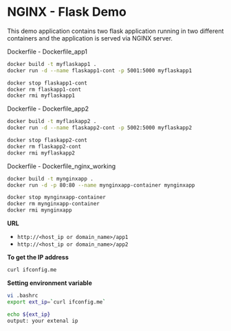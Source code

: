 # NGINX - Flask Demo

This demo application contains two flask application running in two different containers and the application is served via NGINX server.

Dockerfile - Dockerfile_app1
```bash
docker build -t myflaskapp1 .
docker run -d --name flaskapp1-cont -p 5001:5000 myflaskapp1
```
```bash
docker stop flaskapp1-cont
docker rm flaskapp1-cont
docker rmi myflaskapp1
```
Dockerfile - Dockerfile_app2
```bash
docker build -t myflaskapp2 .
docker run -d --name flaskapp2-cont -p 5002:5000 myflaskapp2
```
```bash
docker stop flaskapp2-cont
docker rm flaskapp2-cont
docker rmi myflaskapp2
```

Dockerfile - Dockerfile_nginx_working
```bash
docker build -t mynginxapp .
docker run -d -p 80:80 --name mynginxapp-container mynginxapp
```

```bash
docker stop mynginxapp-container
docker rm mynginxapp-container
docker rmi mynginxapp
```

**URL**
* `http://<host_ip or domain_name>/app1`
* `http://<host_ip or domain_name>/app2`

**To get the IP address**
```bash
curl ifconfig.me
```

**Setting environment variable**
```bash
vi .bashrc
export ext_ip=`curl ifconfig.me`
```

```bash
echo ${ext_ip}
output: your extenal ip
```


